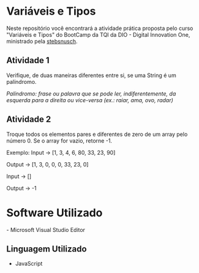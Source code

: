# Variáveis e Tipos

Neste repositório você encontrará a atividade prática proposta pelo curso "Variáveis e Tipos" do BootCamp da TQI da DIO - Digital Innovation One, ministrado pela <a href="https://github.com/stebsnusch">stebsnusch</a>.

## Atividade 1

Verifique, de duas maneiras diferentes entre si, se uma String é um palíndromo.

*Palíndromo: frase ou palavra que se pode ler, indiferentemente, da esquerda para a direita ou vice-versa (ex.: raiar, ama, ovo, radar)*

## Atividade 2

Troque todos os elementos pares e diferentes de zero de um array pelo número 0. Se o array for vazio, retorne -1.

Exemplo: Input -> [1, 3, 4, 6, 80, 33, 23, 90]

Output -> [1, 3, 0, 0, 0, 33, 23, 0]

Input -> []

Output -> -1



#  Software Utilizado

\- Microsoft Visual Studio Editor

## Linguagem Utilizado

- JavaScript